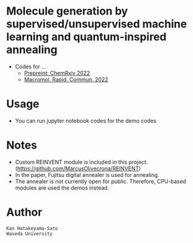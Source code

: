 # Molecule generation by supervised/unsupervised machine learning and quantum-inspired annealing
- Codes for ...
    - [Prepreint: ChemRxiv 2022](https://chemrxiv.org/engage/chemrxiv/article-details/62575b815b9009f6750d41bd)
    - [Macromol. Rapid. Commun. 2022](https://onlinelibrary.wiley.com/doi/abs/10.1002/marc.202200385)


# Usage
- You can run jupyter notebook codes for the demo codes

# Notes
- Custom REINVENT module is included in this project. (https://github.com/MarcusOlivecrona/REINVENT)
- In the paper, Fujitsu digital annealer is used for annealing.
- The annealer is not currently open for public. Therefore, CPU-based modules are used the demos instead.

# Author
    Kan Hatakeyama-Sato
    Waseda University
